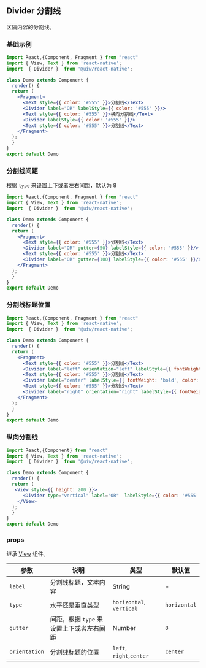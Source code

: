 Divider 分割线
---

区隔内容的分割线。

### 基础示例

```jsx  mdx:preview
import React,{Component, Fragment } from "react"
import { View, Text } from 'react-native';
import  { Divider }  from '@uiw/react-native';

class Demo extends Component {
  render() {
  return (
    <Fragment>
      <Text style={{ color: '#555' }}>分割线</Text>
      <Divider label="OR" labelStyle={{ color: '#555' }}/>
      <Text style={{ color: '#555' }}>横向分割线</Text>
      <Divider labelStyle={{ color: '#555' }}/>
      <Text style={{ color: '#555' }}>分割线</Text>
    </Fragment>
  );
  }
}
export default Demo

```

### 分割线间距

根据 `type` 来设置上下或者左右间距，默认为 8

```jsx  mdx:preview
import React,{Component, Fragment } from "react"
import { View, Text } from 'react-native';
import  { Divider }  from '@uiw/react-native';

class Demo extends Component {
  render() {
  return (
    <Fragment>
      <Text style={{ color: '#555' }}>分割线</Text>
      <Divider label="OR" gutter={50} labelStyle={{ color: '#555' }}/>
      <Text style={{ color: '#555' }}>分割线</Text>
      <Divider label="OR" gutter={100} labelStyle={{ color: '#555' }}/>
    </Fragment>
  );
  }
}
export default Demo

```

### 分割线标题位置

```jsx  mdx:preview
import React,{Component, Fragment } from "react"
import { View, Text } from 'react-native';
import  { Divider }  from '@uiw/react-native';

class Demo extends Component {
  render() {
  return (
    <Fragment>
      <Text style={{ color: '#555' }}>分割线</Text>
      <Divider label="left" orientation="left" labelStyle={{ fontWeight: 'bold', color: '#555' }} />
      <Text style={{ color: '#555' }}>分割线</Text>
      <Divider label="center" labelStyle={{ fontWeight: 'bold', color: '#555' }} />
      <Text style={{ color: '#555' }}>分割线</Text>
      <Divider label="right" orientation="right" labelStyle={{ fontWeight: 'bold', color: '#555' }} />
    </Fragment>
  );
  }
}
export default Demo

```

### 纵向分割线

```jsx  mdx:preview
import React,{Component} from "react"
import { View, Text } from 'react-native';
import  { Divider }  from '@uiw/react-native';

class Demo extends Component {
  render() {
  return (
   <View style={{ height: 200 }}>
      <Divider type="vertical" label="OR"  labelStyle={{ color: '#555' }} />
    </View>
  );
  }
}
export default Demo

```

### props

继承 [View](https://facebook.github.io/react-native/docs/view#props) 组件。

| 参数 | 说明 | 类型 | 默认值 |
|------|------|-----|------|
| `label` | 分割线标题，文本内容 | String | - |
| `type` | 水平还是垂直类型 | `horizontal`, `vertical` | `horizontal` |
| `gutter` | 间距，根据 `type` 来设置上下或者左右间距 | Number | `8` |
| `orientation` | 分割线标题的位置 |  `left`, `right`,`center`| `center` |
